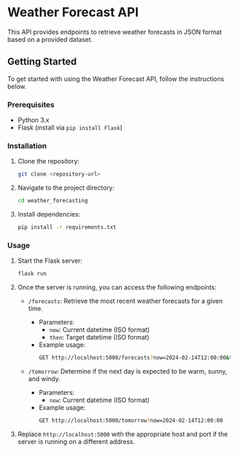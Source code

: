 # Weather Forecast API

This API provides endpoints to retrieve weather forecasts in JSON format based on a provided dataset.

## Getting Started

To get started with using the Weather Forecast API, follow the instructions below.

### Prerequisites

- Python 3.x
- Flask (install via `pip install Flask`)

### Installation

1. Clone the repository:

    ```bash
    git clone <repository-url>
    ```

2. Navigate to the project directory:

    ```bash
    cd weather_forecasting
    ```

3. Install dependencies:

    ```bash
    pip install -r requirements.txt
    ```

### Usage

1. Start the Flask server:

    ```bash
    flask run
    ```

2. Once the server is running, you can access the following endpoints:

    - `/forecasts`: Retrieve the most recent weather forecasts for a given time.
        - Parameters:
            - `now`: Current datetime (ISO format)
            - `then`: Target datetime (ISO format)
        - Example usage:
            ```bash
            GET http://localhost:5000/forecasts?now=2024-02-14T12:00:00&then=2024-02-15T12:00:00
            ```

    - `/tomorrow`: Determine if the next day is expected to be warm, sunny, and windy.
        - Parameters:
            - `now`: Current datetime (ISO format)
        - Example usage:
            ```bash
            GET http://localhost:5000/tomorrow?now=2024-02-14T12:00:00
            ```

3. Replace `http://localhost:5000` with the appropriate host and port if the server is running on a different address.
